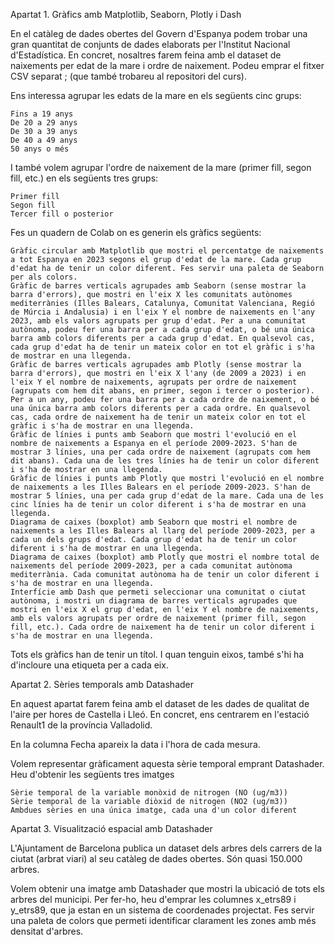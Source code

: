 Apartat 1. Gràfics amb Matplotlib, Seaborn, Plotly i Dash

En el catàleg de dades obertes del Govern d'Espanya podem trobar una gran quantitat de conjunts de dades elaborats per l'Institut Nacional d'Estadística. En concret, nosaltres farem feina amb el dataset de naixements per edat de la mare i ordre de naixement. Podeu emprar el fitxer CSV separat ; (que també trobareu al repositori del curs).

Ens interessa agrupar les edats de la mare en els següents cinc grups:

    Fins a 19 anys
    De 20 a 29 anys
    De 30 a 39 anys 
    De 40 a 49 anys
    50 anys o més

I també volem agrupar l'ordre de naixement de la mare (primer fill, segon fill, etc.) en els següents tres grups:

    Primer fill
    Segon fill
    Tercer fill o posterior


Fes un quadern de Colab on es generin els gràfics següents:

    Gràfic circular amb Matplotlib que mostri el percentatge de naixements a tot Espanya en 2023 segons el grup d'edat de la mare. Cada grup d'edat ha de tenir un color diferent. Fes servir una paleta de Seaborn per als colors.
    Gràfic de barres verticals agrupades amb Seaborn (sense mostrar la barra d'errors), que mostri en l'eix X les comunitats autònomes mediterrànies (Illes Balears, Catalunya, Comunitat Valenciana, Regió de Múrcia i Andalusia) i en l'eix Y el nombre de naixements en l'any 2023, amb els valors agrupats per grup d'edat. Per a una comunitat autònoma, podeu fer una barra per a cada grup d'edat, o bé una única barra amb colors diferents per a cada grup d'edat. En qualsevol cas, cada grup d'edat ha de tenir un mateix color en tot el gràfic i s'ha de mostrar en una llegenda.
    Gràfic de barres verticals agrupades amb Plotly (sense mostrar la barra d'errors), que mostri en l'eix X l'any (de 2009 a 2023) i en l'eix Y el nombre de naixements, agrupats per ordre de naixement (agrupats com hem dit abans, en primer, segon i tercer o posterior). Per a un any, podeu fer una barra per a cada ordre de naixement, o bé una única barra amb colors diferents per a cada ordre. En qualsevol cas, cada ordre de naixement ha de tenir un mateix color en tot el gràfic i s'ha de mostrar en una llegenda. 
    Gràfic de línies i punts amb Seaborn que mostri l'evolució en el nombre de naixements a Espanya en el període 2009-2023. S'han de mostrar 3 línies, una per cada ordre de naixement (agrupats com hem dit abans). Cada una de les tres línies ha de tenir un color diferent i s'ha de mostrar en una llegenda.
    Gràfic de línies i punts amb Plotly que mostri l'evolució en el nombre de naixements a les Illes Balears en el període 2009-2023. S'han de mostrar 5 línies, una per cada grup d'edat de la mare. Cada una de les cinc línies ha de tenir un color diferent i s'ha de mostrar en una llegenda.
    Diagrama de caixes (boxplot) amb Seaborn que mostri el nombre de naixements a les Illes Balears al llarg del període 2009-2023, per a cada un dels grups d'edat. Cada grup d'edat ha de tenir un color diferent i s'ha de mostrar en una llegenda.
    Diagrama de caixes (boxplot) amb Plotly que mostri el nombre total de naixements del període 2009-2023, per a cada comunitat autònoma mediterrània. Cada comunitat autònoma ha de tenir un color diferent i s'ha de mostrar en una llegenda.
    Interfície amb Dash que permeti seleccionar una comunitat o ciutat autònoma, i mostri un diagrama de barres verticals agrupades que mostri en l'eix X el grup d'edat, en l'eix Y el nombre de naixements, amb els valors agrupats per ordre de naixement (primer fill, segon fill, etc.). Cada ordre de naixement ha de tenir un color diferent i s'ha de mostrar en una llegenda.


Tots els gràfics han de tenir un títol. I quan tenguin eixos, també s'hi ha d'incloure una etiqueta per a cada eix.



Apartat 2. Sèries temporals amb Datashader

En aquest apartat farem feina amb el dataset de les dades de qualitat de l'aire per hores de Castella i Lleó. En concret, ens centrarem en l'estació Renault1 de la província Valladolid.

En la columna Fecha apareix la data i l'hora de cada mesura. 

Volem representar gràficament aquesta sèrie temporal emprant Datashader. Heu d'obtenir les següents tres imatges

    Sèrie temporal de la variable monòxid de nitrogen (NO (ug/m3)) 
    Sèrie temporal de la variable diòxid de nitrogen (NO2 (ug/m3)) 
    Ambdues sèries en una única imatge, cada una d'un color diferent



Apartat 3. Visualització espacial amb Datashader

L'Ajuntament de Barcelona publica un dataset dels arbres dels carrers de la ciutat (arbrat viari) al seu catàleg de dades obertes. Són quasi 150.000 arbres.

Volem obtenir una imatge amb Datashader que mostri la ubicació de tots els arbres del municipi. Per fer-ho, heu d'emprar les columnes x_etrs89 i y_etrs89, que ja estan en un sistema de coordenades projectat. Fes servir una paleta de colors que permeti identificar clarament les zones amb més densitat d'arbres. 


